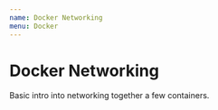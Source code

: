 ```yaml
---
name: Docker Networking
menu: Docker 
---
```

# Docker Networking

Basic intro into networking together a few containers.
